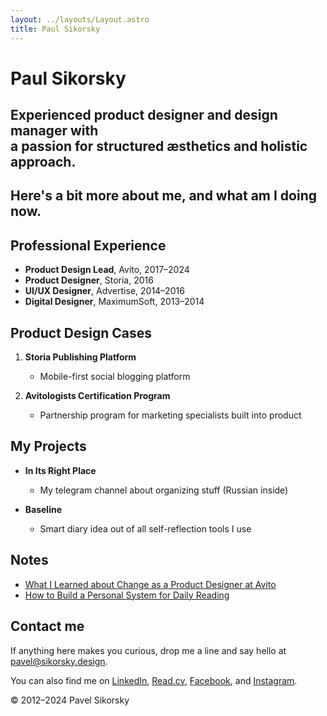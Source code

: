 ```yaml
---
layout: ../layouts/Layout.astro
title: Paul Sikorsky
---
```


# Paul Sikorsky

## Experienced product designer and design manager with<br />a passion for structured æsthetics and holistic approach.

## Here's a bit more about me, and what am I doing now.

## Professional Experience

- **Product Design Lead**, Avito, 2017–2024
- **Product Designer**, Storia, 2016
- **UI/UX Designer**, Advertise, 2014–2016
- **Digital Designer**, MaximumSoft, 2013–2014

## Product Design Cases

1. **Storia Publishing Platform**
   - Mobile-first social blogging platform

2. **Avitologists Certification Program**
   - Partnership program for marketing specialists built into product

## My Projects

- **In Its Right Place**
   - My telegram channel about organizing stuff (Russian inside)

- **Baseline**
   - Smart diary idea out of all self-reflection tools I use

## Notes

- [What I Learned about Change as a Product Designer at Avito](#)
- [How to Build a Personal System for Daily Reading](#)

## Contact me

If anything here makes you curious, drop me a line and say hello at pavel@sikorsky.design.

You can also find me on [LinkedIn](#), [Read.cv](#), [Facebook](#), and [Instagram](#).

© 2012–2024 Pavel Sikorsky